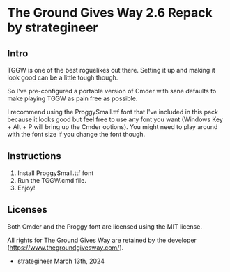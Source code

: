 # The Ground Gives Way 2.6 Repack by strategineer

## Intro

TGGW is one of the best roguelikes out there. Setting it up and making it look good can be a little tough though.

So I've pre-configured a portable version of Cmder with sane defaults to make playing TGGW as pain free as possible.

I recommend using the ProggySmall.ttf font that I've included in this pack because it looks good but feel free to use any font you want (Windows Key + Alt + P will bring up the Cmder options). You might need to play around with the font size if you change the font though.

## Instructions

1. Install ProggySmall.ttf font
2. Run the TGGW.cmd file.
3. Enjoy!

## Licenses

Both Cmder and the Proggy font are licensed using the MIT license.

All rights for The Ground Gives Way are retained by the developer (https://www.thegroundgivesway.com/).


- strategineer
March 13th, 2024